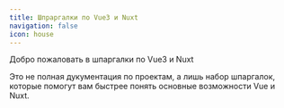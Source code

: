 ```yaml
---
title: Шпраргалки по Vue3 и Nuxt
navigation: false
icon: house
---
```


Добро пожаловать в шпаргалки по Vue3 и Nuxt

Это не полная дукументация по проектам, а лишь набор шпаргалок, которые помогут вам быстрее понять основные возможности Vue и Nuxt.